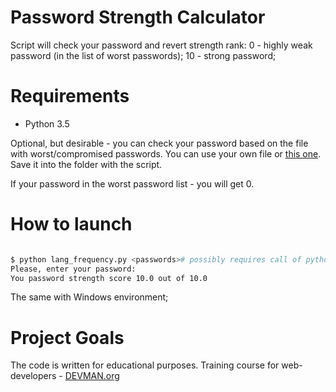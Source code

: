 # Password Strength Calculator

Script will check your password and revert strength rank:
 0 - highly weak password (in the list of worst passwords);
 10 - strong password;

 # Requirements

  - Python 3.5

Optional, but desirable - you can check your password based on the file with worst/compromised passwords. You can use your own file or [this one](https://raw.githubusercontent.com/danielmiessler/SecLists/master/Passwords/500-worst-passwords.txt'). Save it into the folder with the script.

If your password in the worst password list - you will get 0.


# How to launch

  ```bash

  $ python lang_frequency.py <passwords># possibly requires call of python3 executive instead of just python
  Please, enter your password:
  You password strength score 10.0 out of 10.0
  ```

  The same with Windows environment;


# Project Goals

The code is written for educational purposes. Training course for web-developers - [DEVMAN.org](https://devman.org)
